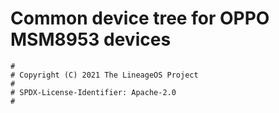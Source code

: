 # Common device tree for OPPO MSM8953 devices

```
#
# Copyright (C) 2021 The LineageOS Project
#
# SPDX-License-Identifier: Apache-2.0
#
```
